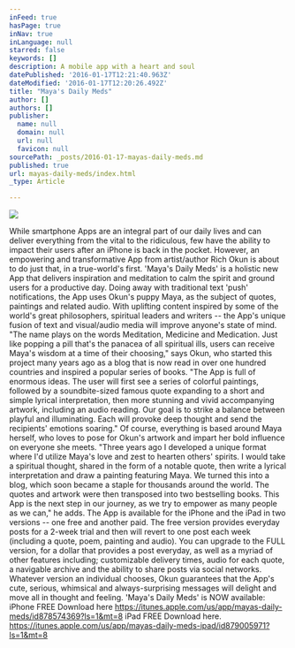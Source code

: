 ```yaml
---
inFeed: true
hasPage: true
inNav: true
inLanguage: null
starred: false
keywords: []
description: A mobile app with a heart and soul
datePublished: '2016-01-17T12:21:40.963Z'
dateModified: '2016-01-17T12:20:26.492Z'
title: "Maya's Daily Meds"
author: []
authors: []
publisher:
  name: null
  domain: null
  url: null
  favicon: null
sourcePath: _posts/2016-01-17-mayas-daily-meds.md
published: true
url: mayas-daily-meds/index.html
_type: Article

---
```

![](https://s3-us-west-2.amazonaws.com/the-grid-img/p/c96b02e30d305b9a0b02a1aa26f68582f797856a.jpg)

While smartphone Apps are an integral part of our daily lives and can deliver everything from the vital to the ridiculous, few have the ability to impact their users after an iPhone is back in the pocket. However, an empowering and transformative App from artist/author Rich Okun is about to do just that, in a true-world's first.
'Maya's Daily Meds' is a holistic new App that delivers inspiration and meditation to calm the spirit and ground users for a productive day. Doing away with traditional text 'push' notifications, the App uses Okun's puppy Maya, as the subject of quotes, paintings and related audio. With uplifting content inspired by some of the world's great philosophers, spiritual leaders and writers -- the App's unique fusion of text and visual/audio media will improve anyone's state of mind.
"The name plays on the words Meditation, Medicine and Medication. Just like popping a pill that's the panacea of all spiritual ills, users can receive Maya's wisdom at a time of their choosing," says Okun, who started this project many years ago as a blog that is now read in over one hundred countries and inspired a popular series of books.
"The App is full of enormous ideas. The user will first see a series of colorful paintings, followed by a soundbite-sized famous quote expanding to a short and simple lyrical interpretation, then more stunning and vivid accompanying artwork, including an audio reading. Our goal is to strike a balance between playful and illuminating. Each will provoke deep thought and send the recipients' emotions soaring."
Of course, everything is based around Maya herself, who loves to pose for Okun's artwork and impart her bold influence on everyone she meets.
"Three years ago I developed a unique format where I'd utilize Maya's love and zest to hearten others' spirits. I would take a spiritual thought, shared in the form of a notable quote, then write a lyrical interpretation and draw a painting featuring Maya. We turned this into a blog, which soon became a staple for thousands around the world. The quotes and artwork were then transposed into two bestselling books. This App is the next step in our journey, as we try to empower as many people as we can," he adds.
The App is available for the iPhone and the iPad in two versions -- one free and another paid. The free version provides everyday posts for a 2-week trial and then will revert to one post each week (including a quote, poem, painting and audio).
You can upgrade to the FULL version, for a dollar that provides a post everyday, as well as a myriad of other features including; customizable delivery times, audio for each quote, a navigable archive and the ability to share posts via social networks.
Whatever version an individual chooses, Okun guarantees that the App's cute, serious, whimsical and always-surprising messages will delight and move all in thought and feeling.
'Maya's Daily Meds' is NOW available:
iPhone FREE Download here https://itunes.apple.com/us/app/mayas-daily-meds/id878574369?ls=1&mt=8
iPad FREE Download here. https://itunes.apple.com/us/app/mayas-daily-meds-ipad/id879005971?ls=1&mt=8